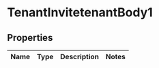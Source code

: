 # TenantInvitetenantBody1

## Properties
Name | Type | Description | Notes
------------ | ------------- | ------------- | -------------
